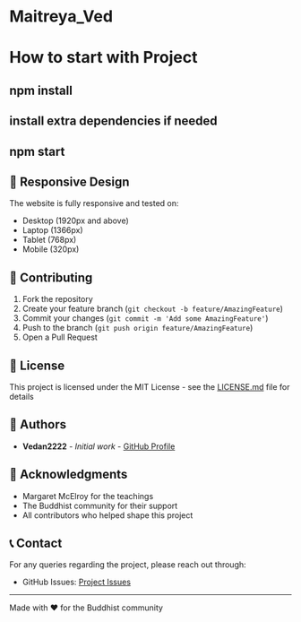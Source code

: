 # Maitreya_Ved

# How to start with Project
## npm install
## install extra dependencies if needed
## npm start

## 📱 Responsive Design

The website is fully responsive and tested on:
- Desktop (1920px and above)
- Laptop (1366px)
- Tablet (768px)
- Mobile (320px)

## 🤝 Contributing

1. Fork the repository
2. Create your feature branch (`git checkout -b feature/AmazingFeature`)
3. Commit your changes (`git commit -m 'Add some AmazingFeature'`)
4. Push to the branch (`git push origin feature/AmazingFeature`)
5. Open a Pull Request

## 📄 License

This project is licensed under the MIT License - see the [LICENSE.md](LICENSE.md) file for details

## 👥 Authors

- **Vedan2222** - *Initial work* - [GitHub Profile](https://github.com/Vedan2222)

## 🙏 Acknowledgments

- Margaret McElroy for the teachings
- The Buddhist community for their support
- All contributors who helped shape this project

## 📞 Contact

For any queries regarding the project, please reach out through:
- GitHub Issues: [Project Issues](https://github.com/Vedan2222/maitreya-buddhism/issues)

---

Made with ❤️ for the Buddhist community
